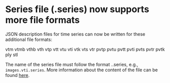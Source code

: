 # Series file (.series) now supports more file formats

JSON description files for time series can now be written for these additional file formats:

vtm
vtmb
vthb
vth
vtp
vtt
vtu
vti
vtk
vts
vtr
pvtp
pvtu
pvtt
pvti
pvts
pvtr
pvtk
ply
stl

The name of the series file must follow the format <filename>.<format>.series, e.g.,
`images.vti.series`. More information about the content of the file can be found [here](https://gitlab.kitware.com/paraview/paraview/blob/v5.5.0/Documentation/release/ParaView-5.5.0.md).
